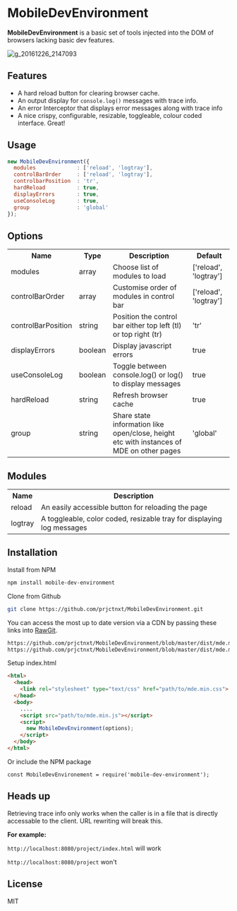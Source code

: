 # MobileDevEnvironment

**MobileDevEnvironment**  is a basic set of tools injected into the DOM of browsers lacking basic dev features.

![g_20161226_2147093](https://cloud.githubusercontent.com/assets/12685308/21486950/dc803590-cbb5-11e6-922e-78e4a59ad59c.gif)

## Features
- A hard reload button for clearing browser cache.
- An output display for `console.log()` messages with trace info.
- An error Interceptor that displays error messages along with trace info
- A nice crispy, configurable, resizable, toggleable, colour coded interface. Great!


## Usage

```javascript
new MobileDevEnvironment({
  modules             : ['reload', 'logtray'],
  controlBarOrder     : ['reload', 'logtray'],
  controlbarPosition  : 'tr',
  hardReload          : true,
  displayErrors       : true,
  useConsoleLog       : true,
  group               : 'global'
});
```

## Options

<table>
<tr>
<th>Name</th>
<th>Type</th>
<th>Description</th>
<th>Default</th>
</tr>
<tr>
<td>modules</td>
<td>array</td>
<td>Choose list of modules to load</td>
<td>['reload', 'logtray']</td>
</tr>
<tr>
<td>controlBarOrder</td>
<td>array</td>
<td>Customise order of modules in control bar</td>
<td>['reload', 'logtray']</td>
</tr>
<tr>
<td>controlBarPosition</td>
<td>string</td>
<td>Position the control bar either top left (tl) or top right (tr)</td>
<td>'tr'</td>
</tr>
<tr>
<td>displayErrors</td>
<td>boolean</td>
<td>Display javascript errors</td>
<td>true</td>
</tr>
<tr>
<td>useConsoleLog</td>
<td>boolean</td>
<td>Toggle between console.log() or log() to display messages</td>
<td>true</td>
</tr>
<tr>
<td>hardReload</td>
<td>string</td>
<td>Refresh browser cache</td>
<td>true</td>
</tr>
<tr>
<td>group</td>
<td>string</td>
<td>Share state information like open/close, height etc with instances of MDE on other pages</td>
<td>'global'</td>
</tr>
</table>

## Modules
<table>
<tr>
<th>Name</th>
<th>Description</th>
</tr>
<tr>
<td>reload</td>
<td>An easily accessible button for reloading the page</td>
</tr>
<tr>
<td>logtray</td>
<td>A toggleable, color coded, resizable tray for displaying log messages</td>
</tr>
</table>

## Installation

Install from NPM

```bash
npm install mobile-dev-environment
```

Clone from Github

```bash
git clone https://github.com/prjctnxt/MobileDevEnvironment.git
```

You can access the most up to date version via a CDN by passing these links into [RawGit](https://rawgit.com).
```html
https://github.com/prjctnxt/MobileDevEnvironment/blob/master/dist/mde.min.css
https://github.com/prjctnxt/MobileDevEnvironment/blob/master/dist/mde.min.js
```

Setup index.html

```html
<html>
  <head>
    <link rel="stylesheet" type="text/css" href="path/to/mde.min.css">
  </head>
  <body>
    ....
    <script src="path/to/mde.min.js"></script>
    <script>
      new MobileDevEnvironment(options);
    </script>
  </body>
</html>
```
Or include the NPM package 
```
const MobileDevEnvironement = require('mobile-dev-environment');
```
## Heads up
Retrieving trace info only works when the caller is in a file that is directly accessable to the client. URL rewriting will break this. 

**For example:**

`http://localhost:8080/project/index.html`
will work

`http://localhost:8080/project` won't

## License

MIT

